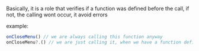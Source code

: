 Basically, it is a role that verifies if a function was defined before the call, if not, the calling wont occur, it avoid errors

example:

```js
onCloseMenu() // we are always calling this function anyway
onCloseMenu?.() // we are just calling it, when we have a function defined
```
